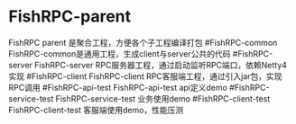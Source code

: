 # FishRPC-parent
FishRPC parent 是聚合工程，方便各个子工程编译打包
#FishRPC-common
FishRPC-common是通用工程，生成client与server公共的代码
#FishRPC-server
FishRPC-server RPC服务器工程，通过启动监听RPC端口，依赖Netty4实现
#FishRPC-client
FishRPC-client RPC客服端工程，通过引入jar包，实现RPC调用
#FishRPC-api-test
FishRPC-api-test api定义demo
#FishRPC-service-test 
FishRPC-service-test 业务使用demo
#FishRPC-client-test
FishRPC-client-test 客服端使用demo，性能压测

